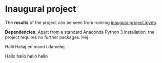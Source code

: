# Inaugural project

The **results** of the project can be seen from running [inauguralproject.ipynb](inauguralproject.ipynb).

**Dependencies:** Apart from a standard Anaconda Python 3 installation, the project requires no further packages.
Hej


Halli Halløj en mand i dametøj


Hallo hallo hello hello